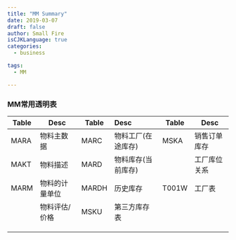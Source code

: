 ```yaml
---
title: "MM Summary"
date: 2019-03-07
draft: false
author: Small Fire
isCJKLanguage: true
categories: 
  - business

tags: 
  - MM

---
```


### MM常用透明表  



| Table | Desc           | Table | Desc               | Table | Desc |
| ----- | -------------- | ----- | :----------------- | ----- | ----- |
| MARA  | 物料主数据     | MARC  | 物料工厂(在途库存) | MSKA | 销售订单库存 |
| MAKT  | 物料描述       | MARD     | 物料库存(当前库存) |  | 工厂库位关系 |
| MARM  | 物料的计量单位 | MARDH | 历史库存           | T001W | 工厂表 |
|       | 物料评估/价格  | MSKU  | 第三方库存表       |  |  |
|       |                |       |                    |  |  |
| | | | |  |  |
| | | | |  |  |

